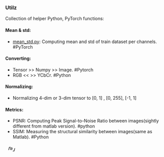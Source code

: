 ### Utilz
Collection of helper Python, PyTorch functions:

#### Mean & std:
  * [mean_std.py](https://github.com/Rm1n90/utilz/blob/master/mena_std.py): Computing mean and std of train dataset per channels. #PyTorch 
  
#### Converting:
* Tensor >> Numpy >> Image. #Pytorch
* RGB << >> YCbCr. #Python

#### Normalizing:
* Normalizing 4-dim or 3-dim tensor to [0, 1] , [0, 255], [-1, 1] 

#### Metrics:
* PSNR: Computing Peak Signal-to-Noise Ratio between images(sightly different from matlab version). #python
* SSIM: Measuring the structural similarity between images(same as Matlab). #Python

##### 「®️」
